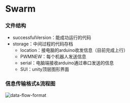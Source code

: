 # Swarm

### 文件结构
- successfulVersion：能成功运行的代码
- storage：中间过程的代码存档
   - location：接电脑的arduino收发信息（目前完成上行）
   - PWMNEW：每个机器人发送信息
   - serial：电脑端接收arduino通过串口发送的信息
   - SUI：unity顶层图形界面

### 信息传输格式&流程图
![data-flow-format](https://i.loli.net/2019/03/31/5ca07ee9e56da.png)
